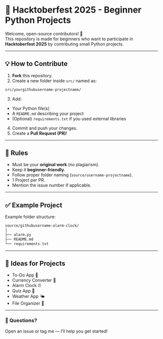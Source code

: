 # 🎃 Hacktoberfest 2025 - Beginner Python Projects

Welcome, open-source contributors! 🚀  
This repository is made for beginners who want to participate in **Hacktoberfest 2025** by contributing small Python projects.

---

## 💡 How to Contribute

1. **Fork** this repository.
2. Create a new folder inside `src/` named as:
```bash
src/yourgithubusername-projectname/
```
3. Add:
- Your Python file(s)
- A `README.md` describing your project
- (Optional) `requirements.txt` if you used external libraries
4. Commit and push your changes.
5. Create a **Pull Request (PR)**!

---

## 🧩 Rules
- Must be your **original work** (no plagiarism).
- Keep it **beginner-friendly**.
- Follow proper folder naming (`source/username-projectname`).
- 1 Project per PR.
- Mention the issue number if applicable.

---

## ✅ Example Project
Example folder structure:
```bash
source/githubusername-alarm-clock/
│
├── alarm.py
├── README.md
└── requirements.txt
```

---

## 🧠 Ideas for Projects
- To-Do App 📝  
- Currency Converter 💱  
- Alarm Clock ⏰  
- Quiz App 🎯  
- Weather App 🌤️  
- File Organizer 📁



---

### 💬 Questions?
Open an issue or tag me — I’ll help you get started!

